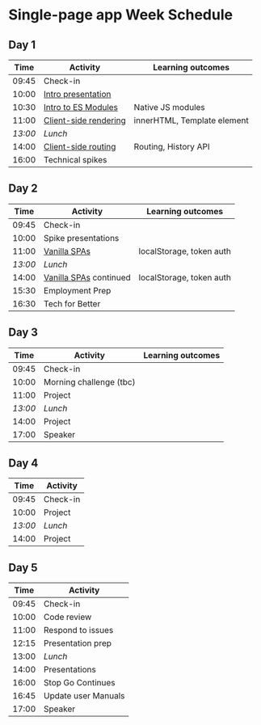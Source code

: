 # Single-page app Week Schedule

## Day 1

| Time    | Activity                                 | Learning outcomes           |
| ------- | ---------------------------------------- | --------------------------- |
| 09:45   | Check-in                                 |                             |
| 10:00   | [Intro presentation][intro-pres]         |                             |
| 10:30   | [Intro to ES Modules][learn-esm]         | Native JS modules           |
| 11:00   | [Client-side rendering][learn-rendering] | innerHTML, Template element |
| _13:00_ | _Lunch_                                  |                             |
| 14:00   | [Client-side routing][learn-routing]     | Routing, History API        |
| 16:00   | Technical spikes                         |                             |

[intro-pres]: https://hackmd.io/@fac/r1fH42HOU
[learn-esm]: https://github.com/oliverjam/learn-es-modules
[learn-rendering]: https://github.com/oliverjam/learn-dom-rendering
[learn-routing]: https://github.com/oliverjam/learn-client-side-routing

## Day 2

| Time    | Activity                             | Learning outcomes        |
| ------- | ------------------------------------ | ------------------------ |
| 09:45   | Check-in                             |                          |
| 10:00   | Spike presentations                  |                          |
| 11:00   | [Vanilla SPAs][learn-spas]           | localStorage, token auth |
| _13:00_ | _Lunch_                              |                          |
| 14:00   | [Vanilla SPAs][learn-spas] continued | localStorage, token auth |
| 15:30   | Employment Prep                      |                          |
| 16:30   | Tech for Better                      |                          |

[learn-spas]: https://github.com/oliverjam/learn-vanilla-spas

## Day 3

| Time    | Activity                | Learning outcomes |
| ------- | ----------------------- | ----------------- |
| 09:45   | Check-in                |                   |
| 10:00   | Morning challenge (tbc) |                   |
| 11:00   | Project                 |                   |
| _13:00_ | _Lunch_                 |                   |
| 14:00   | Project                 |                   |
| 17:00   | Speaker                 |                   |

## Day 4

| Time    | Activity |
| ------- | -------- |
| 09:45   | Check-in |
| 10:00   | Project  |
| _13:00_ | _Lunch_  |
| 14:00   | Project  |

## Day 5

| Time  | Activity            |
| ----- | ------------------- |
| 09:45 | Check-in            |
| 10:00 | Code review         |
| 11:00 | Respond to issues   |
| 12:15 | Presentation prep   |
| 13:00 | _Lunch_             |
| 14:00 | Presentations       |
| 16:00 | Stop Go Continues   |
| 16:45 | Update user Manuals |
| 17:00 | Speaker             |
